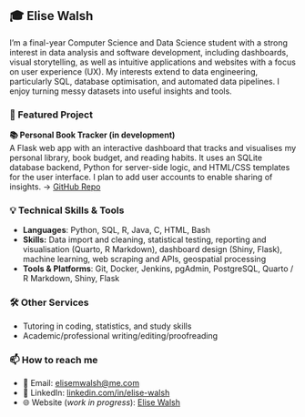 ## 🎓 Elise Walsh 

I’m a final-year Computer Science and Data Science student with a strong interest in data analysis and software development, including dashboards, visual storytelling, as well as intuitive applications and websites with a focus on user experience (UX). My interests extend to data engineering, particularly SQL, database optimisation, and automated data pipelines. I enjoy turning messy datasets into useful insights and tools.

### 📌 Featured Project
**📚 Personal Book Tracker (in development)**  
A Flask web app with an interactive dashboard that tracks and visualises my personal library, book budget, and reading habits. It uses an SQLite database backend, Python for server-side logic, and HTML/CSS templates for the user interface. I plan to add user accounts to enable sharing of insights.
→ [GitHub Repo](https://github.com/elisew-code/book-tracker)

### 💡 Technical Skills & Tools  
- **Languages**: Python, SQL, R, Java, C, HTML, Bash
- **Skills:** Data import and cleaning, statistical testing, reporting and visualisation (Quarto, R Markdown), dashboard design (Shiny, Flask), machine learning, web scraping and APIs, geospatial processing
- **Tools & Platforms**: Git, Docker, Jenkins, pgAdmin, PostgreSQL, Quarto / R Markdown, Shiny, Flask

### 🛠️ Other Services
- Tutoring in coding, statistics, and study skills
- Academic/professional writing/editing/proofreading

### 📫 How to reach me  
- 📧 Email: elisemwalsh@me.com  
- 💼 LinkedIn: [linkedin.com/in/elise-walsh](https://www.linkedin.com/in/elise-walsh-0984932a/)
- 🌐 Website (*work in progress*): [Elise Walsh](https://elisemwalsh.com)
